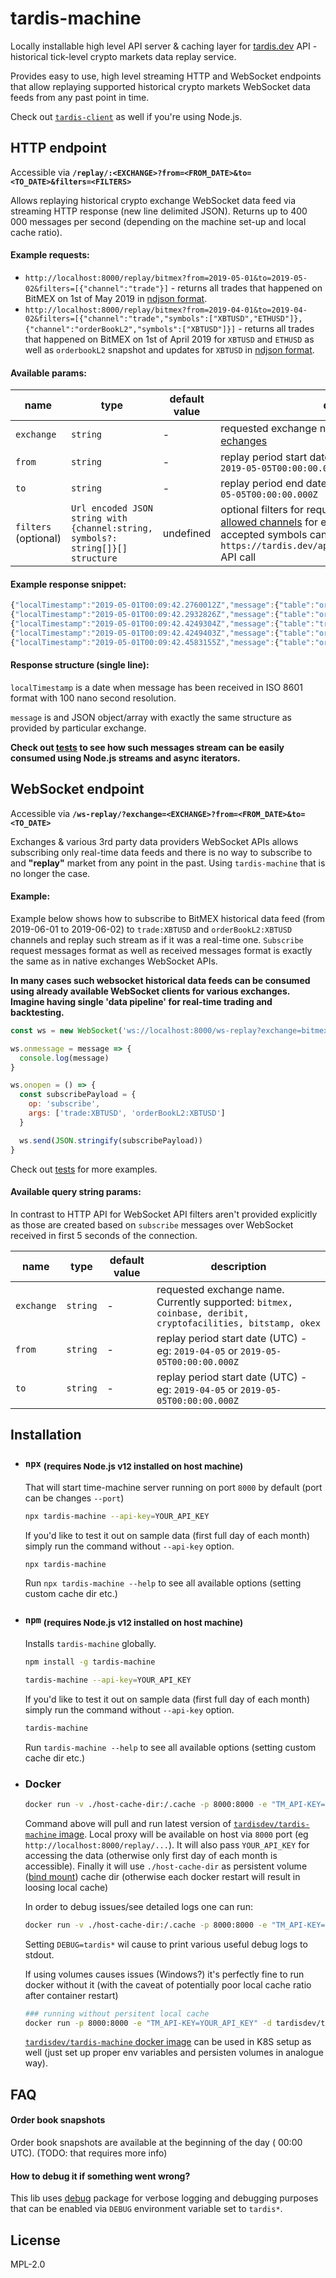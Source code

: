 # tardis-machine

Locally installable high level API server & caching layer for [tardis.dev](https://tardis.dev) API - historical tick-level crypto markets data replay service.

Provides easy to use, high level streaming HTTP and WebSocket endpoints that allow replaying supported historical crypto markets WebSocket data feeds from any past point in time.

Check out [`tardis-client`](https://github.com/tardis-dev/node-client) as well if you're using Node.js.

## HTTP endpoint

Accessible via **`/replay/:<EXCHANGE>?from=<FROM_DATE>&to=<TO_DATE>&filters=<FILTERS>`**

Allows replaying historical crypto exchange WebSocket data feed via streaming HTTP response (new line delimited JSON).
Returns up to 400 000 messages per second (depending on the machine set-up and local cache ratio).

#### Example requests:

- `http://localhost:8000/replay/bitmex?from=2019-05-01&to=2019-05-02&filters=[{"channel":"trade"}]` - returns all trades that happened on BitMEX on 1st of May 2019 in [ndjson format](http://ndjson.org/).
- `http://localhost:8000/replay/bitmex?from=2019-04-01&to=2019-04-02&filters=[{"channel":"trade","symbols":["XBTUSD","ETHUSD"]},{"channel":"orderBookL2","symbols":["XBTUSD"]}]` - returns all trades that happened on BitMEX on 1st of April 2019 for `XBTUSD` and `ETHUSD` as well as `orderbookL2` snapshot and updates for `XBTUSD` in [ndjson format](http://ndjson.org/).

#### Available params:

| name                 | type                                                                            | default value | description                                                                                                                                                                                                                                                                        |
| -------------------- | ------------------------------------------------------------------------------- | ------------- | ---------------------------------------------------------------------------------------------------------------------------------------------------------------------------------------------------------------------------------------------------------------------------------- |
| `exchange`           | `string`                                                                        | -             | requested exchange name. Check out [allowed echanges](https://github.com/tardis-dev/node-client/blob/master/src/consts.ts)                                                                                                                                                         |
| `from`               | `string`                                                                        | -             | replay period start date (UTC) - eg: `2019-04-05` or `2019-05-05T00:00:00.000Z`                                                                                                                                                                                                    |
| `to`                 | `string`                                                                        | -             | replay period end date (UTC) - eg: `2019-04-05` or `2019-05-05T00:00:00.000Z`                                                                                                                                                                                                      |
| `filters` (optional) | `Url encoded JSON string with {channel:string, symbols?: string[]}[] structure` | undefined     | optional filters for requested data feed. Check out [allowed channels](https://github.com/tardis-dev/node-client/blob/master/src/consts.ts) for each exchange, up to date list of accepted symbols can be found via `https://tardis.dev/api/v1/exchanges/<EXCHANGE_NAME>` API call |

#### Example response snippet:

```js
{"localTimestamp":"2019-05-01T00:09:42.2760012Z","message":{"table":"orderBookL2","action":"update","data":[{"symbol":"XBTUSD","id":8799473750,"side":"Buy","size":2333935}]}}
{"localTimestamp":"2019-05-01T00:09:42.2932826Z","message":{"table":"orderBookL2","action":"update","data":[{"symbol":"XBTUSD","id":8799474250,"side":"Buy","size":227485}]}}
{"localTimestamp":"2019-05-01T00:09:42.4249304Z","message":{"table":"trade","action":"insert","data":[{"timestamp":"2019-05-01T00:09:42.407Z","symbol":"XBTUSD","side":"Buy","size":1500,"price":5263,"tickDirection":"ZeroPlusTick","trdMatchID":"29d7de7f-27b6-9574-48d1-3ee9874831cc","grossValue":28501500,"homeNotional":0.285015,"foreignNotional":1500}]}}
{"localTimestamp":"2019-05-01T00:09:42.4249403Z","message":{"table":"orderBookL2","action":"update","data":[{"symbol":"XBTUSD","id":8799473700,"side":"Sell","size":454261}]}}
{"localTimestamp":"2019-05-01T00:09:42.4583155Z","message":{"table":"orderBookL2","action":"update","data":[{"symbol":"XBTUSD","id":8799473750,"side":"Buy","size":2333838},{"symbol":"XBTUSD","id":8799473800,"side":"Buy","size":547746}]}}
```

#### Response structure (single line):

`localTimestamp` is a date when message has been received in ISO 8601 format with 100 nano second resolution.

`message` is and JSON object/array with exactly the same structure as provided by particular exchange.

**Check out [tests](https://github.com/tardis-dev/tardis-machine/blob/master/test/tardismachine.test.ts#L56) to see how such messages stream can be easily consumed using Node.js streams and async iterators.**

## WebSocket endpoint

Accessible via **`/ws-replay/?exchange=<EXCHANGE>?from=<FROM_DATE>&to=<TO_DATE>`**

Exchanges & various 3rd party data providers WebSocket APIs allows subscribing only real-time data feeds and there is no way to subscribe to and **"replay"** market from any point in the past. Using `tardis-machine` that is no longer the case.

#### Example:

Example below shows how to subscribe to BitMEX historical data feed (from 2019-06-01 to 2019-06-02) to `trade:XBTUSD` and `orderBookL2:XBTUSD` channels and replay such stream as if it was a real-time one. `Subscribe` request messages format as well as received messages format is exactly the same as in native exchanges WebSocket APIs.

**In many cases such websocket historical data feeds can be consumed using already available WebSocket clients for various exchanges. Imagine having single 'data pipeline' for real-time trading and backtesting.**

```js
const ws = new WebSocket('ws://localhost:8000/ws-replay?exchange=bitmex&from=2019-06-01&to=2019-06-02')

ws.onmessage = message => {
  console.log(message)
}

ws.onopen = () => {
  const subscribePayload = {
    op: 'subscribe',
    args: ['trade:XBTUSD', 'orderBookL2:XBTUSD']
  }

  ws.send(JSON.stringify(subscribePayload))
}
```

Check out [tests](https://github.com/tardis-dev/tardis-machine/blob/master/test/tardismachine.test.ts#L81) for more examples.

#### Available query string params:

In contrast to HTTP API for WebSocket API filters aren't provided explicitly as those are created based on `subscribe` messages over WebSocket received in first 5 seconds of the connection.

| name       | type     | default value | description                                                                                                 |
| ---------- | -------- | ------------- | ----------------------------------------------------------------------------------------------------------- |
| `exchange` | `string` | -             | requested exchange name. Currently supported: `bitmex, coinbase, deribit, cryptofacilities, bitstamp, okex` |
| `from`     | `string` | -             | replay period start date (UTC) - eg: `2019-04-05` or `2019-05-05T00:00:00.000Z`                             |
| `to`       | `string` | -             | replay period start date (UTC) - eg: `2019-04-05` or `2019-05-05T00:00:00.000Z`                             |

## Installation

- ### `npx` <sub>(requires Node.js v12 installed on host machine)</sub>

  That will start time-machine server running on port `8000` by default (port can be changes `--port`)

  ```sh
  npx tardis-machine --api-key=YOUR_API_KEY
  ```

  If you'd like to test it out on sample data (first full day of each month) simply run the command without `--api-key` option.

  ```sh
  npx tardis-machine
  ```

  Run `npx tardis-machine --help` to see all available options (setting custom cache dir etc.)

- ### `npm` <sub>(requires Node.js v12 installed on host machine)</sub>

  Installs `tardis-machine` globally.

  ```sh
  npm install -g tardis-machine

  tardis-machine --api-key=YOUR_API_KEY

  ```

  If you'd like to test it out on sample data (first full day of each month) simply run the command without `--api-key` option.

  ```sh
  tardis-machine
  ```

  Run `tardis-machine --help` to see all available options (setting custom cache dir etc.)

- ### Docker

  ```sh
  docker run -v ./host-cache-dir:/.cache -p 8000:8000 -e "TM_API-KEY=YOUR_API_KEY" -d tardisdev/tardis-machine
  ```

  Command above will pull and run latest version of [`tardisdev/tardis-machine` image](https://hub.docker.com/r/tardisdev/tardis-machine). Local proxy will be available on host via `8000` port (eg `http://localhost:8000/replay/...`).
  It will also pass `YOUR_API_KEY` for accessing the data (otherwise only first day of each month is accessible).
  Finally it will use `./host-cache-dir` as persistent volume ([bind mount](https://docs.docker.com/storage/bind-mounts/)) cache dir (otherwise each docker restart will result in loosing local cache)

  In order to debug issues/see detailed logs one can run:

  ```sh
  docker run -v ./host-cache-dir:/.cache -p 8000:8000 -e "TM_API-KEY=YOUR_API_KEY" -e="DEBUG=tardis*" -d tardisdev/tardis-machine
  ```

  Setting `DEBUG=tardis*` wil cause to print various useful debug logs to stdout.

  If using volumes causes issues (Windows?) it's perfectly fine to run docker without it (with the caveat of potentially poor local cache ratio after container restart)

  ```sh
  ### running without persitent local cache
  docker run -p 8000:8000 -e "TM_API-KEY=YOUR_API_KEY" -d tardisdev/tardis-machine
  ```

  [`tardisdev/tardis-machine` docker image](https://hub.docker.com/r/tardisdev/tardis-machine) can be used in K8S setup as well (just set up proper env variables and persisten volumes in analogue way).

## FAQ

#### Order book snapshots

Order book snapshots are available at the beginning of the day ( 00:00 UTC). (TODO: that requires more info)

#### How to debug it if something went wrong?

This lib uses [debug](https://github.com/visionmedia/debug) package for verbose logging and debugging purposes that can be enabled via `DEBUG` environment variable set to `tardis*`.

## License

MPL-2.0

